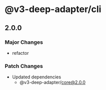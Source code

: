 # @v3-deep-adapter/cli

## 2.0.0

### Major Changes

- refactor

### Patch Changes

- Updated dependencies
  - @v3-deep-adapter/core@2.0.0
